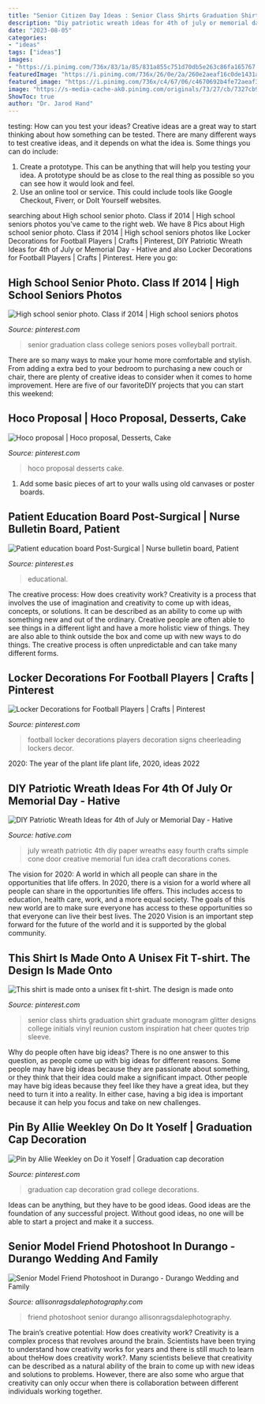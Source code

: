 ```yaml
---
title: "Senior Citizen Day Ideas : Senior Class Shirts Graduation Shirt Graduate Monogram Glitter Designs College Initials Vinyl Reunion Custom Inspiration Hat Cheer Quotes Trip Sleeve"
description: "Diy patriotic wreath ideas for 4th of july or memorial day"
date: "2023-08-05"
categories:
- "ideas"
tags: ["ideas"]
images:
- "https://i.pinimg.com/736x/83/1a/85/831a855c751d70db5e263c86fa165767.jpg"
featuredImage: "https://i.pinimg.com/736x/26/0e/2a/260e2aeaf16c0de1431ae79dd2763be3--picture-poses-photo-poses.jpg"
featured_image: "https://i.pinimg.com/736x/c4/67/06/c4670692b4fe72aeaf384e9aaeb0a7de.jpg"
image: "https://s-media-cache-ak0.pinimg.com/originals/73/27/cb/7327cb9915e42a356349f5e99ab03269.jpg"
ShowToc: true
author: "Dr. Jarod Hand"
---
```



testing: How can you test your ideas?
Creative ideas are a great way to start thinking about how something can be tested. There are many different ways to test creative ideas, and it depends on what the idea is. Some things you can do include:
1. Create a prototype. This can be anything that will help you testing your idea. A prototype should be as close to the real thing as possible so you can see how it would look and feel.
2. Use an online tool or service. This could include tools like Google Checkout, Fiverr, or DoIt Yourself websites.

	

		
searching about High school senior photo. Class if 2014 | High school seniors photos you've came to the right web. We have 8 Pics about High school senior photo. Class if 2014 | High school seniors photos like Locker Decorations for Football Players | Crafts | Pinterest, DIY Patriotic Wreath Ideas for 4th of July or Memorial Day - Hative and also Locker Decorations for Football Players | Crafts | Pinterest. Here you go:
		
    
## High School Senior Photo. Class If 2014 | High School Seniors Photos

<img loading=lazy src="https://i.pinimg.com/736x/26/0e/2a/260e2aeaf16c0de1431ae79dd2763be3--picture-poses-photo-poses.jpg" onerror="this.onerror=null;this.src='https://tse1.mm.bing.net/th?id=OIP.UJ5tmxrrFpLSJ0RvSaUhwQHaLH&amp;pid=15.1';" alt="High school senior photo. Class if 2014 | High school seniors photos">

_Source: pinterest.com_

>senior graduation class college seniors poses volleyball portrait. 

	

There are so many ways to make your home more comfortable and stylish. From adding a extra bed to your bedroom to purchasing a new couch or chair, there are plenty of creative ideas to consider when it comes to home improvement. Here are five of our favoriteDIY projects that you can start this weekend: 

    
## Hoco Proposal | Hoco Proposal, Desserts, Cake

<img loading=lazy src="https://i.pinimg.com/736x/a2/f1/b5/a2f1b54602f596c1cf8374de8bd9a437.jpg" onerror="this.onerror=null;this.src='https://tse4.mm.bing.net/th?id=OIP.-2uNMlylm6SSkCoiPT5T7QHaJ4&amp;pid=15.1';" alt="Hoco proposal | Hoco proposal, Desserts, Cake">

_Source: pinterest.com_

>hoco proposal desserts cake. 

	

1) Add some basic pieces of art to your walls using old canvases or poster boards.

    
## Patient Education Board Post-Surgical | Nurse Bulletin Board, Patient

<img loading=lazy src="https://i.pinimg.com/736x/d1/73/68/d17368638a43e81e3291f7e3b4e2e6d4.jpg" onerror="this.onerror=null;this.src='https://tse2.mm.bing.net/th?id=OIP._qzH0fVv0gjoWL_Zpw9PnAHaJ3&amp;pid=15.1';" alt="Patient education board Post-Surgical | Nurse bulletin board, Patient">

_Source: pinterest.es_

>educational. 

	

The creative process: How does creativity work?
Creativity is a process that involves the use of imagination and creativity to come up with ideas, concepts, or solutions. It can be described as an ability to come up with something new and out of the ordinary. Creative people are often able to see things in a different light and have a more holistic view of things. They are also able to think outside the box and come up with new ways to do things. The creative process is often unpredictable and can take many different forms.

    
## Locker Decorations For Football Players | Crafts | Pinterest

<img loading=lazy src="https://s-media-cache-ak0.pinimg.com/originals/73/27/cb/7327cb9915e42a356349f5e99ab03269.jpg" onerror="this.onerror=null;this.src='https://tse3.mm.bing.net/th?id=OIP.418qidUHRl2YlEKLRgXPvgHaJ4&amp;pid=15.1';" alt="Locker Decorations for Football Players | Crafts | Pinterest">

_Source: pinterest.com_

>football locker decorations players decoration signs cheerleading lockers decor. 

	

2020: The year of the plant life
plant life, 2020, ideas 2022

    
## DIY Patriotic Wreath Ideas For 4th Of July Or Memorial Day - Hative

<img loading=lazy src="https://hative.com/wp-content/uploads/2015/03/patriotic-wreaths/8-patriotic-wreath-decoration-idea.jpg" onerror="this.onerror=null;this.src='https://tse4.mm.bing.net/th?id=OIP.n8OqAjFCzkUlGSaZzLgmKAHaJ4&amp;pid=15.1';" alt="DIY Patriotic Wreath Ideas for 4th of July or Memorial Day - Hative">

_Source: hative.com_

>july wreath patriotic 4th diy paper wreaths easy fourth crafts simple cone door creative memorial fun idea craft decorations cones. 

	

The vision for 2020: A world in which all people can share in the opportunities that life offers.
In 2020, there is a vision for a world where all people can share in the opportunities life offers. This includes access to education, health care, work, and a more equal society. The goals of this new world are to make sure everyone has access to these opportunities so that everyone can live their best lives. The 2020 Vision is an important step forward for the future of the world and it is supported by the global community.

    
## This Shirt Is Made Onto A Unisex Fit T-shirt. The Design Is Made Onto

<img loading=lazy src="https://i.pinimg.com/736x/c4/67/06/c4670692b4fe72aeaf384e9aaeb0a7de.jpg" onerror="this.onerror=null;this.src='https://tse3.mm.bing.net/th?id=OIP.MHDdQXTVrlRQF9nXLNyAQQHaL1&amp;pid=15.1';" alt="This shirt is made onto a unisex fit t-shirt. The design is made onto">

_Source: pinterest.com_

>senior class shirts graduation shirt graduate monogram glitter designs college initials vinyl reunion custom inspiration hat cheer quotes trip sleeve. 

	

Why do people often have big ideas?
There is no one answer to this question, as people come up with big ideas for different reasons. Some people may have big ideas because they are passionate about something, or they think that their idea could make a significant impact. Other people may have big ideas because they feel like they have a great idea, but they need to turn it into a reality. In either case, having a big idea is important because it can help you focus and take on new challenges.

    
## Pin By Allie Weekley On Do It Yoself | Graduation Cap Decoration

<img loading=lazy src="https://i.pinimg.com/736x/83/1a/85/831a855c751d70db5e263c86fa165767.jpg" onerror="this.onerror=null;this.src='https://tse3.mm.bing.net/th?id=OIP.2rb7Oha14reby1boSaloiAHaJ3&amp;pid=15.1';" alt="Pin by Allie Weekley on Do it Yoself | Graduation cap decoration">

_Source: pinterest.com_

>graduation cap decoration grad college decorations. 

	

Ideas can be anything, but they have to be good ideas. Good ideas are the foundation of any successful project. Without good ideas, no one will be able to start a project and make it a success.

    
## Senior Model Friend Photoshoot In Durango - Durango Wedding And Family

<img loading=lazy src="https://allisonragsdalephotography.com/wp-content/uploads/2014/08/allisonragsdalephotography-9262-681x1024.jpg" onerror="this.onerror=null;this.src='https://tse2.mm.bing.net/th?id=OIP.hbQ0xhQ2-I5Tszk1rRyH6wHaLI&amp;pid=15.1';" alt="Senior Model Friend Photoshoot in Durango - Durango Wedding and Family">

_Source: allisonragsdalephotography.com_

>friend photoshoot senior durango allisonragsdalephotography. 

	

The brain’s creative potential: How does creativity work?
Creativity is a complex process that revolves around the brain. Scientists have been trying to understand how creativity works for years and there is still much to learn about theHow does creativity work?. Many scientists believe that creativity can be described as a natural ability of the brain to come up with new ideas and solutions to problems. However, there are also some who argue that creativity can only occur when there is collaboration between different individuals working together.

